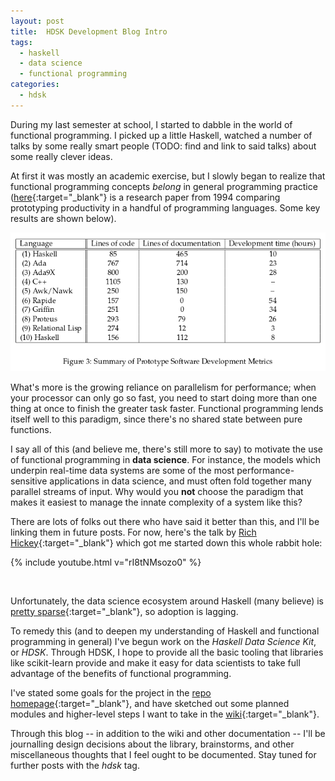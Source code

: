 ```yaml
---
layout: post
title:  HDSK Development Blog Intro
tags:
  - haskell
  - data science
  - functional programming
categories:
  - hdsk
---
```


During my last semester at school, I started to dabble in the world of
functional programming. I picked up a little Haskell, watched a number of talks
by some really smart people (TODO: find and link to said talks) about some
really clever ideas.

<!-- MORE -->

At first it was mostly an academic exercise, but I slowly began to realize that
functional programming concepts *belong* in general programming practice
([here<i class="fa fa-external-link"></i>][haskell vs]{:target="_blank"} is a
research paper from 1994 comparing prototyping productivity in a handful of
programming languages. Some key results are shown below).

![Haskell vs. ...][haskell vs fig3]

What's more is the growing reliance on parallelism for performance; when your
processor can only go so fast, you need to start doing more than one thing at
once to finish the greater task faster. Functional programming lends itself
well to this paradigm, since there's no shared state between pure functions.

I say all of this (and believe me, there's still more to say) to motivate the
use of functional programming in **data science**. For instance, the models
which underpin real-time data systems are some of the most
performance-sensitive applications in data science, and must often fold
together many parallel streams of input. Why would you **not** choose the
paradigm that makes it easiest to manage the innate complexity of a system like
this?

There are lots of folks out there who have said it better than this, and I'll
be linking them in future posts. For now, here's the talk by [Rich Hickey<i
class="fa fa-external-link"></i>][rich]{:target="_blank"} which got me started
down this whole rabbit hole:

{% include youtube.html v="rI8tNMsozo0" %}

<br>

Unfortunately, the data science ecosystem around Haskell (many believe) is
[pretty sparse<i class="fa fa-external-link"></i>][linkedin
article]{:target="_blank"}, so adoption is lagging.

To remedy this (and to deepen my understanding of Haskell and functional
programming in general) I've begun work on the *Haskell Data Science Kit*, or
*HDSK*. Through HDSK, I hope to provide all the basic tooling that libraries
like scikit-learn provide and make it easy for data scientists to take full
advantage of the benefits of functional programming.

I've stated some goals for the project in the [repo homepage<i class="fa
fa-external-link"></i>][hdsk readme]{:target="_blank"}, and have sketched out
some planned modules and higher-level steps I want to take in the [wiki<i
class="fa fa-external-link"></i>][wiki]{:target="_blank"}.

Through this blog -- in addition to the wiki and other documentation -- I'll be
journalling design decisions about the library, brainstorms, and other
miscellaneous thoughts that I feel ought to be documented. Stay tuned for
further posts with the *hdsk* tag.

[haskell vs]: http://haskell.cs.yale.edu/wp-content/uploads/2011/03/HaskellVsAda-NSWC.pdf
[haskell vs fig3]: /assets/img/HaskellVs.png
[rich]: https://github.com/richhickey
[linkedin article]: https://www.linkedin.com/pulse/haskell-data-science-good-bad-ugly-tom-hutchins/
[hdsk readme]: https://github.com/wbadart/hdsk
[wiki]:        https://github.com/wbadart/hdsk/wiki
